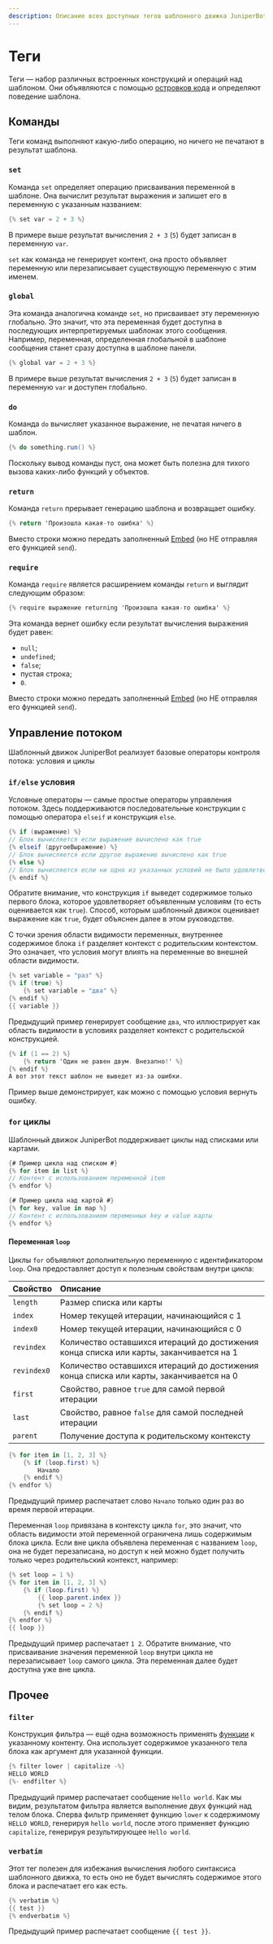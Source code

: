 ```yaml
---
description: Описание всех доступных тегов шаблонного движка JuniperBot
---
```


# Теги

Теги — набор различных встроенных конструкций и операций над шаблоном. Они объявляются с помощью [островков кода](syntax/code-islands.md#kod) и определяют поведение шаблона.

## Команды

Теги команд выполняют какую-либо операцию, но ничего не печатают в результат шаблона.

### `set`

Команда `set` определяет операцию присваивания переменной в шаблоне. Она вычислит результат выражения и запишет его в переменную с указанным названием:

```csharp
{% set var = 2 + 3 %}
```

В примере выше результат вычисления `2 + 3` \(`5`\) будет записан в переменную `var`. 

`set` как команда не генерирует контент, она просто объявляет переменную или перезаписывает существующую переменную с этим именем.

### `global`

Эта команда аналогична команде `set`, но присваивает эту переменную глобально. Это значит, что эта переменная будет доступна в последующих интерпретируемых шаблонах этого сообщения. Например, переменная, определенная глобальной в шаблоне сообщения станет сразу доступна в шаблоне панели.

```csharp
{% global var = 2 + 3 %}
```

В примере выше результат вычисления `2 + 3` \(`5`\) будет записан в переменную `var` и доступен глобально.

### `do`

Команда `do` вычисляет указанное выражение, не печатая ничего в шаблон.

```csharp
{% do something.run() %}
```

Поскольку вывод команды пуст, она может быть полезна для тихого вызова каких-либо функций у объектов.

### `return`

Команда `return` прерывает генерацию шаблона и возвращает ошибку.

```csharp
{% return 'Произошла какая-то ошибка' %}
```

Вместо строки можно передать заполненный [Embed](types.md#embed) \(но НЕ отправляя его функцией `send`\).

### `require`

Команда `require` является расширением команды `return` и выглядит следующим образом:

```csharp
{% require выражение returning 'Произошла какая-то ошибка' %}
```

Эта команда вернет ошибку если результат вычисления выражения будет равен:

* `null`;
* `undefined`;
* `false`;
* пустая строка;
* `0`.

Вместо строки можно передать заполненный [Embed](types.md#embed) \(но НЕ отправляя его функцией `send`\).

## Управление потоком

Шаблонный движок JuniperBot реализует базовые операторы контроля потока: условия и циклы

### `if/else` условия

Условные операторы — самые простые операторы управления потоком. Здесь поддерживаются последовательные конструкции с помощью оператора `elseif` и конструкция `else`.

```csharp
{% if (выражение) %}
// Блок вычисляется если выражение вычислено как true
{% elseif (другоеВыражение) %}
// Блок вычисляется если другое выражение вычислено как true
{% else %}
// Блок вычисляется если ни одно из указанных условий не было удовлетворено
{% endif %}
```

Обратите внимание, что конструкция `if` выведет содержимое только первого блока, которое удовлетворяет объявленным условиям \(то есть оценивается как `true`\). Способ, которым шаблонный движок оценивает выражение как `true`, будет объяснен далее в этом руководстве.

С точки зрения области видимости переменных, внутреннее содержимое блока `if` разделяет контекст с родительским контекстом. Это означает, что условия могут влиять на переменные во внешней области видимости.

```csharp
{% set variable = "раз" %}
{% if (true) %}
    {% set variable = "два" %}
{% endif %}
{{ variable }}
```

Предыдущий пример генерирует сообщение `два`, что иллюстрирует как область видимости в условиях разделяет контекст с родительской конструкцией.

```csharp
{% if (1 == 2) %}
    {% return 'Один не равен двум. Внезапно!' %}
{% endif %}
А вот этот текст шаблон не выведет из-за ошибки.
```

Пример выше демонстрирует, как можно с помощью условия вернуть ошибку.

### `for` циклы

Шаблонный движок JuniperBot поддерживает циклы над списками или картами.

```csharp
{# Пример цикла над списком #}
{% for item in list %}
// Контент с использованием переменной item
{% endfor %}

{# Пример цикла над картой #}
{% for key, value in map %}
// Контент с использованием переменных key и value карты
{% endfor %}
```

#### Переменная `loop`

Циклы `for` объявляют дополнительную переменную с идентификатором `loop`. Она предоставляет доступ к полезным свойствам внутри цикла:

| Свойство | Описание |
| :--- | :--- |
| `length` | Размер списка или карты |
| `index` | Номер текущей итерации, начинающийся с 1 |
| `index0` | Номер текущей итерации, начинающийся с 0 |
| `revindex` | Количество оставшихся итераций до достижения конца списка или карты, заканчивается на 1 |
| `revindex0` | Количество оставшихся итераций до достижения конца списка или карты, заканчивается на 0 |
| `first` | Свойство, равное `true` для самой первой итерации |
| `last` | Свойство, равное `false` для самой последней итерации |
| `parent` | Получение доступа к родительскому контексту |

```csharp
{% for item in [1, 2, 3] %}
    {% if (loop.first) %}
        Начало
    {% endif %}
{% endfor %}
```

Предыдущий пример распечатает слово `Начало` только один раз во время первой итерации.

Переменная `loop` привязана в контексту цикла `for`, это значит, что область видимости этой переменной ограничена лишь содержимым блока цикла. Если вне цикла объявлена переменная с названием `loop`, она не будет перезаписана, но доступ к ней можно будет получить только через родительский контекст, например:

```csharp
{% set loop = 1 %}
{% for item in [1, 2, 3] %}
    {% if (loop.first) %}
        {{ loop.parent.index }}
        {% set loop = 2 %}
    {% endif %}
{% endfor %}
{{ loop }}
```

Предыдущий пример распечатает `1 2`. Обратите внимание, что присваивание значения переменной `loop` внутри цикла не перезаписывает `loop` самого цикла. Эта переменная далее будет доступна уже вне цикла.

## Прочее

### `filter`

Конструкция фильтра — ещё одна возможность применять [функции](functions.md) к указанному контенту. Она использует содержимое указанного тела блока как аргумент для указанной функции.

```csharp
{% filter lower | capitalize -%}
HELLO WORLD
{%- endfilter %}
```

Предыдущий пример распечатает сообщение `Hello world`. Как мы видим, результатом фильтра является выполнение двух функций над телом блока. Сперва фильтр применяет функцию `lower` к содержимому `HELLO WORLD`, генерируя `hello world`, после этого применяет функцию `capitalize`, генерируя результирующее `Hello world`.

### `verbatim`

Этот тег полезен для избежания вычисления любого синтаксиса шаблонного движка, то есть оно не будет вычислять содержимое этого блока и распечатает его как есть.

```csharp
{% verbatim %}
{{ test }}
{% endverbatim %}
```

Предыдущий пример распечатает сообщение `{{ test }}`.

